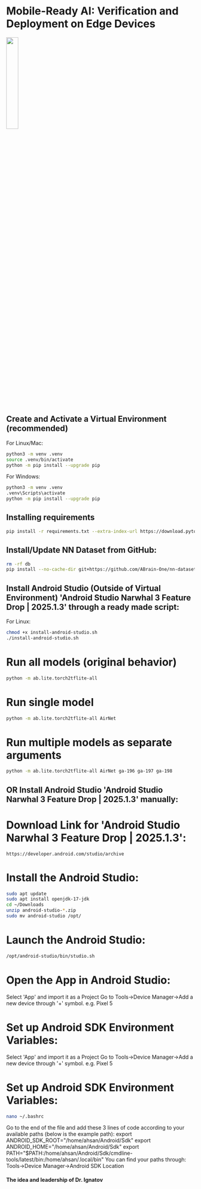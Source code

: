 # Mobile-Ready AI: Verification and Deployment on Edge Devices

<img src='https://abrain.one/img/nnlite-logo.png' width='25%'/>

## Create and Activate a Virtual Environment (recommended)
For Linux/Mac:
```bash
python3 -m venv .venv
source .venv/bin/activate
python -m pip install --upgrade pip
```
For Windows:
```bash
python3 -m venv .venv
.venv\Scripts\activate
python -m pip install --upgrade pip
```

## Installing requirements 
```bash
pip install -r requirements.txt --extra-index-url https://download.pytorch.org/whl/cu126
```

## Install/Update NN Dataset from GitHub:
```bash
rm -rf db
pip install --no-cache-dir git+https://github.com/ABrain-One/nn-dataset --upgrade --force --extra-index-url https://download.pytorch.org/whl/cu126
```

## Install Android Studio (Outside of Virtual Environment) 'Android Studio Narwhal 3 Feature Drop | 2025.1.3' through a ready made script: 
For Linux:
```bash
chmod +x install-android-studio.sh
./install-android-studio.sh
```

# Run all models (original behavior)
```bash
python -m ab.lite.torch2tflite-all
```

# Run single model
```bash
python -m ab.lite.torch2tflite-all AirNet
```
	
# Run multiple models as separate arguments
```bash
python -m ab.lite.torch2tflite-all AirNet ga-196 ga-197 ga-198	
```
		

## OR Install Android Studio 'Android Studio Narwhal 3 Feature Drop | 2025.1.3' manually:

# Download Link for 'Android Studio Narwhal 3 Feature Drop | 2025.1.3':
	https://developer.android.com/studio/archive
	
# Install the Android Studio:
```bash
sudo apt update
sudo apt install openjdk-17-jdk
cd ~/Downloads
unzip android-studio-*.zip
sudo mv android-studio /opt/
```
	
# Launch the Android Studio:
```bash
/opt/android-studio/bin/studio.sh
```
	
# Open the App in Android Studio:	
	
Select 'App' and import it as a Project
Go to Tools->Device Manager->Add a new device through '+' symbol. e.g. Pixel 5

	
# Set up Android SDK Environment Variables:

Select 'App' and import it as a Project
Go to Tools->Device Manager->Add a new device through '+' symbol. e.g. Pixel 5
	
# Set up Android SDK Environment Variables:
```bash
nano ~/.bashrc
```
Go to the end of the file and add these 3 lines of code according to your available paths (below is the example path): 
		export ANDROID_SDK_ROOT="/home/ahsan/Android/Sdk"
		export ANDROID_HOME="/home/ahsan/Android/Sdk"
		export PATH="$PATH:/home/ahsan/Android/Sdk/cmdline-tools/latest/bin:/home/ahsan/.local/bin"
	You can find your paths through: Tools->Device Manager->Android SDK Location

#### The idea and leadership of Dr. Ignatov
